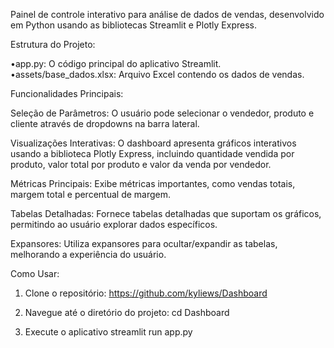 Painel de controle interativo para análise de dados de vendas, desenvolvido em Python usando as bibliotecas Streamlit e Plotly Express.

Estrutura do Projeto:

•app.py: O código principal do aplicativo Streamlit.
•assets/base_dados.xlsx: Arquivo Excel contendo os dados de vendas.

Funcionalidades Principais:

Seleção de Parâmetros:
O usuário pode selecionar o vendedor, produto e cliente através de dropdowns na barra lateral.

Visualizações Interativas:
O dashboard apresenta gráficos interativos usando a biblioteca Plotly Express, incluindo quantidade vendida por produto, valor total por produto e valor da venda por vendedor.

Métricas Principais:
Exibe métricas importantes, como vendas totais, margem total e percentual de margem.

Tabelas Detalhadas:
Fornece tabelas detalhadas que suportam os gráficos, permitindo ao usuário explorar dados específicos.

Expansores:
Utiliza expansores para ocultar/expandir as tabelas, melhorando a experiência do usuário.

Como Usar:

1. Clone o repositório:
https://github.com/kyliews/Dashboard

2. Navegue até o diretório do projeto:
cd Dashboard

3. Execute o aplicativo
streamlit run app.py


